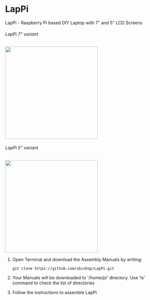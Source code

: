 # LapPi

LapPi - Raspberry Pi based DIY Laptop with 7" and 5" LCD Screens

###### LapPi 7" variant
<img src="https://cdn.shopify.com/s/files/1/1217/2104/products/yellow_77abe335-2f56-4b62-8a63-338fe9a234b0_1024x1024.jpg?v=1542192863" width="300">

###### LapPi 5" variant
<img src="https://cdn.shopify.com/s/files/1/1217/2104/products/red_1024x1024.jpg?v=1542104631" width="300">

1. Open Terminal and download the Assembly Manuals by writing: 
   ```
   git clone https://github.com/sbcshop/LapPi.git
   ```

2. Your Manuals will be downloaded to '/home/pi' directory. Use 'ls' command to check the list of directories

3. Follow the instructions to assemble LapPi

